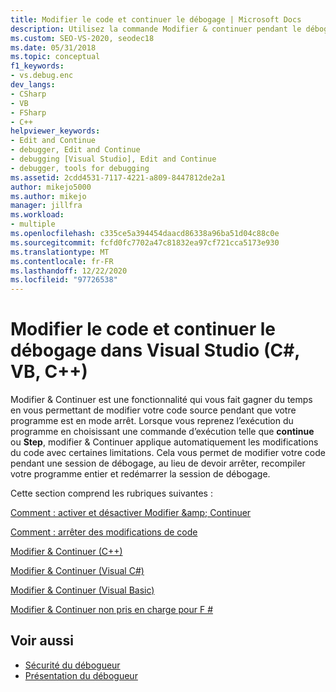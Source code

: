 ```yaml
---
title: Modifier le code et continuer le débogage | Microsoft Docs
description: Utilisez la commande Modifier & continuer pendant le débogage dans Visual Studio afin de pouvoir apporter des modifications à votre code source pendant que votre programme est en mode arrêt.
ms.custom: SEO-VS-2020, seodec18
ms.date: 05/31/2018
ms.topic: conceptual
f1_keywords:
- vs.debug.enc
dev_langs:
- CSharp
- VB
- FSharp
- C++
helpviewer_keywords:
- Edit and Continue
- debugger, Edit and Continue
- debugging [Visual Studio], Edit and Continue
- debugger, tools for debugging
ms.assetid: 2cdd4531-7117-4221-a809-8447812de2a1
author: mikejo5000
ms.author: mikejo
manager: jillfra
ms.workload:
- multiple
ms.openlocfilehash: c335ce5a394454daacd86338a96ba51d04c88c0e
ms.sourcegitcommit: fcfd0fc7702a47c81832ea97cf721cca5173e930
ms.translationtype: MT
ms.contentlocale: fr-FR
ms.lasthandoff: 12/22/2020
ms.locfileid: "97726538"
---
```

# <a name="edit-code-and-continue-debugging-in-visual-studio-c-vb-c"></a>Modifier le code et continuer le débogage dans Visual Studio (C#, VB, C++)
Modifier &amp; Continuer est une fonctionnalité qui vous fait gagner du temps en vous permettant de modifier votre code source pendant que votre programme est en mode arrêt. Lorsque vous reprenez l’exécution du programme en choisissant une commande d’exécution telle que **continue** ou **Step**, modifier & Continuer applique automatiquement les modifications du code avec certaines limitations. Cela vous permet de modifier votre code pendant une session de débogage, au lieu de devoir arrêter, recompiler votre programme entier et redémarrer la session de débogage.

 Cette section comprend les rubriques suivantes :

 [Comment : activer et désactiver Modifier &amp;amp; Continuer](../debugger/how-to-enable-and-disable-edit-and-continue.md)

 [Comment : arrêter des modifications de code](../debugger/how-to-stop-code-changes.md)

 [Modifier &amp; Continuer (C++)](../debugger/edit-and-continue-visual-cpp.md)

 [Modifier &amp; Continuer (Visual C#)](../debugger/edit-and-continue-visual-csharp.md)

 [Modifier &amp; Continuer (Visual Basic)](../debugger/edit-and-continue-visual-basic.md)

 [Modifier & Continuer non pris en charge pour F #](../debugger/edit-and-continue-not-supported-for-f-hash.md)

## <a name="see-also"></a>Voir aussi
- [Sécurité du débogueur](../debugger/debugger-security.md)
- [Présentation du débogueur](../debugger/debugger-feature-tour.md)
